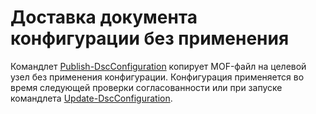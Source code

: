 # Доставка документа конфигурации без применения

Командлет [Publish-DscConfiguration](https://technet.microsoft.com/library/mt517875.aspx) копирует MOF-файл на целевой узел без применения конфигурации. Конфигурация применяется во время следующей проверки согласованности или при запуске командлета [Update-DscConfiguration](https://technet.microsoft.com/library/mt143541.aspx).



<!--HONumber=Aug16_HO3-->


